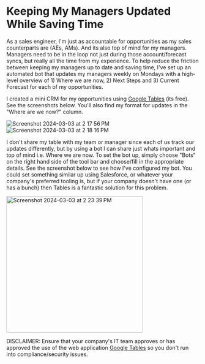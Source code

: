 # Keeping My Managers Updated While Saving Time
As a sales engineer, I'm just as accountable for opportunities as my sales counterparts are (AEs, AMs). And its also top of mind for my managers. Managers need to be in the loop not just during those account/forecast syncs, but really all the time from my experience. To help reduce the friction between keeping my managers up to date and saving time, I've set up an automated bot that updates my managers weekly on Mondays with a high-level overview of 1) Where we are now, 2) Next Steps and 3) Current Forecast for each of my opportunities.

I created a mini CRM for my opportunities using [Google Tables](https://tables.area120.google.com/) (its free). See the screenshots below. You'll also find my format for updates in the "Where are we now?" column.

![Screenshot 2024-03-03 at 2 17 56 PM](https://github.com/hasarahman/notes/assets/155875846/66ff7f27-c309-404a-b466-6282589a201f)
![Screenshot 2024-03-03 at 2 18 16 PM](https://github.com/hasarahman/notes/assets/155875846/fa9801bc-e10f-4ab3-9101-c3949b42515a)

I don't share my table with my team or manager since each of us track our updates differently, but by using a bot I can share just whats important and top of mind i.e. Where we are now. To set the bot up, simply choose "Bots" on the right hand side of the tool bar and choose/fill in the appropriate details. See the screenshot below to see how I've configured my bot. You could set something similar up using Salesforce, or whatever your company's preferred tooling is, but if your company doesn't have one (or has a bunch) then Tables is a fantastic solution for this problem.

<img width="356" alt="Screenshot 2024-03-03 at 2 23 39 PM" src="https://github.com/hasarahman/notes/assets/155875846/fc6cc076-28fa-4652-82a0-1f85b88b8872">



DISCLAIMER: Ensure that your company's IT team approves or has approved the use of the web application [Google Tables](https://tables.area120.google.com/) so you don't run into compliance/security issues.
